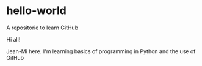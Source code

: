 # hello-world
A repositorie to learn GitHub

Hi all!

Jean-Mi here. I'm learning basics of programming in Python and the use of GitHub
